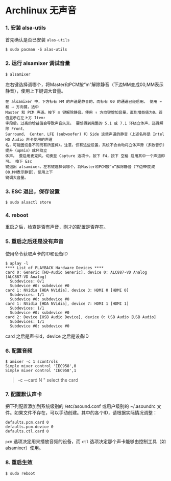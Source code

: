 # Archlinux 无声音

### 1. 安装 alsa-utils

首先确认是否已安装 `alas-utils`

```shell
$ sudo pacman -S alas-utils
```

### 2. 运行 alsamixer 调试音量

```shell
$ alsamixer
```

左右键选择调哪个，将Master和PCM按“m”解除静音（下边MM变成00,MM表示静音），使用上下键调大音量。


```
在 alsamixer 中，下方标有 MM 的声道是静音的，而标有 00 的通道已经启用。 使用 ← 和 → 方向键，选中 
Master 和 PCM 声道。按下 m 键解除静音。使用 ↑ 方向键增加音量，直到增益值为0。该值显示在左上方 Item:
字段后。过高的增益值会导致声音失真。 要想得到完整的 5.1 或 7.1 环绕立体声，还得解除 Front、 
Surround、 Center、LFE (subwoofer) 和 Side 这些声道的静音（上述名称是 Intel HD Audio 声卡使用的声道
名，可能因设备不同而有所差异）。注意，仅有这些设置，系统不会自动将立体声源（多数音乐）提升（upmix）成环绕立
体声。 要启用麦克风，切换至 Capture 选项卡，按下 F4，按下 空格 启用其中一个声道即可。 按下 Esc 
键退出 alsamixer。左右键选择调哪个，将Master和PCM按“m”解除静音（下边MM变成00,MM表示静音），使用上下
键调大音量。
```

### 3. ESC 退出，保存设置
```shell
$ sudo alsactl store
```

### 4. reboot

重启之后，检查是否有声音，刚才的配置是否存在。

### 5. 重启之后还是没有声音

使用命令获取声卡的ID和设备ID

```shell
$ aplay -l
**** List of PLAYBACK Hardware Devices ****
card 0: Generic [HD-Audio Generic], device 0: ALC887-VD Analog [ALC887-VD Analog]
  Subdevices: 0/1
  Subdevice #0: subdevice #0
card 1: NVidia [HDA NVidia], device 3: HDMI 0 [HDMI 0]
  Subdevices: 1/1
  Subdevice #0: subdevice #0
card 1: NVidia [HDA NVidia], device 7: HDMI 1 [HDMI 1]
  Subdevices: 1/1
  Subdevice #0: subdevice #0
card 2: Device [USB Audio Device], device 0: USB Audio [USB Audio]
  Subdevices: 1/1
  Subdevice #0: subdevice #0
```

card 之后是声卡id，device 之后是设备ID

### 6. 配置音频

```shell
$ amixer -c 1 scontrols
Simple mixer control 'IEC958',0
Simple mixer control 'IEC958',1
```

> -c --card N " select the card

### 7. 配置默认声卡

把下列配置添加到系统级别的 /etc/asound.conf 或用户级别的 ~/.asoundrc 文件。如果文件不存在，可以手动创建。其中的各个ID，请根据实际情况调整：

```
defaults.pcm.card 0
defaults.pcm.device 0
defaults.ctl.card 0
```

`pcm` 选项决定用来播放音频的设备，而 `ctl` 选项决定那个声卡能够由控制工具（如 alsamixer）使用。

### 8. 重启生效

```shell
$ sudo reboot
```









